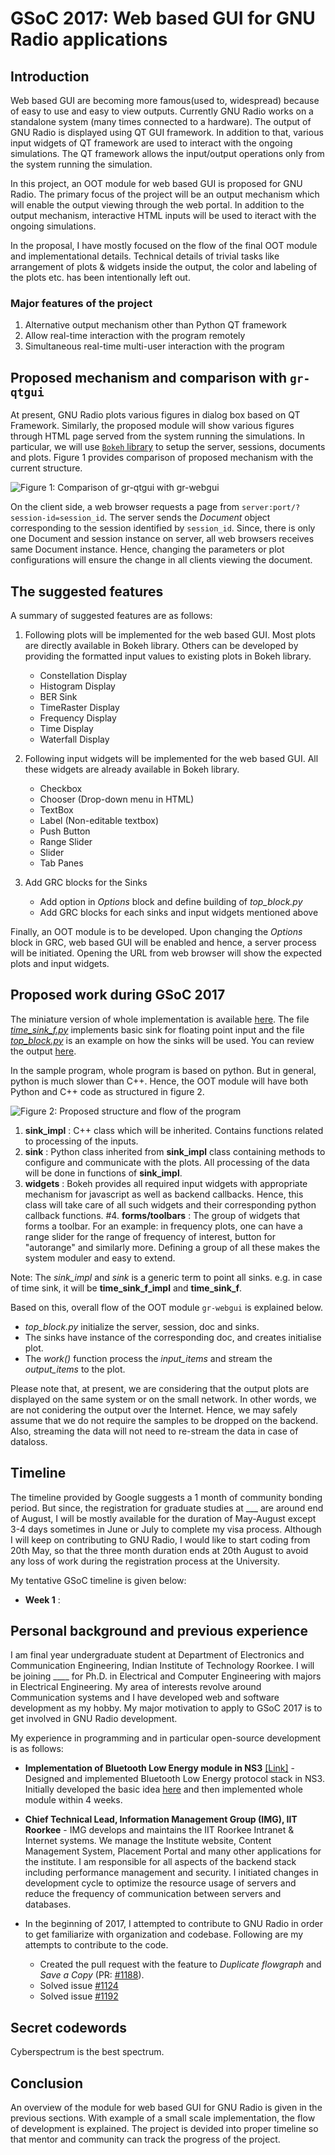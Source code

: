 # GSoC 2017: Web based GUI for GNU Radio applications

## Introduction
Web based GUI are becoming more famous(used to, widespread) because of easy to use and easy to view outputs. Currently GNU Radio works on a standalone system (many times connected to a hardware). The output of GNU Radio is displayed using QT GUI framework. In addition to that, various input widgets of QT framework are used to interact with the ongoing simulations. The QT framework allows the input/output operations only from the system running the simulation.

In this project, an OOT module for web based GUI is proposed for GNU Radio. The primary focus of the project will be an output mechanism which will enable the output viewing through the web portal. In addition to the output mechanism, interactive HTML inputs will be used to iteract with the ongoing simulations.

In the proposal, I have mostly focused on the flow of the final OOT module and implementational details. Technical details of trivial tasks like arrangement of plots & widgets inside the output, the color and labeling of the plots etc. has been intentionally left out.

### Major features of the project
1. Alternative output mechanism other than Python QT framework
2. Allow real-time interaction with the program remotely
3. Simultaneous real-time multi-user interaction with the program

## Proposed mechanism and comparison with `gr-qtgui`
At present, GNU Radio plots various figures in dialog box based on QT Framework. Similarly, the proposed module will show various figures through HTML page served from the system running the simulations. In particular, we will use [`Bokeh` library](http://bokeh.pydata.org/en/latest/) to setup the server, sessions, documents and plots. Figure 1 provides comparison of proposed mechanism with the current structure.

![Figure 1: Comparison of `gr-qtgui` with `gr-webgui`](WebGui/fundamental.png "Figure 1: Comparison of `gr-qtgui` with `gr-webgui`")

On the client side, a web browser requests a page from `server:port/?session-id=session_id`. The server sends the *Document* object corresponding to the session identified by `session_id`. Since, there is only one Document and session instance on server, all web browsers receives same Document instance. Hence, changing the parameters or plot configurations will ensure the change in all clients viewing the document.

## The suggested features
A summary of suggested features are as follows:

1. Following plots will be implemented for the web based GUI. Most plots are directly available in Bokeh library. Others can be developed by providing the formatted input values to existing plots in Bokeh library.
   - Constellation Display
   - Histogram Display
   - BER Sink
   - TimeRaster Display
   - Frequency Display
   - Time Display
   - Waterfall Display

2. Following input widgets will be implemented for the web based GUI. All these widgets are already available in Bokeh library.
   - Checkbox
   - Chooser (Drop-down menu in HTML)
   - TextBox
   - Label (Non-editable textbox)
   - Push Button
   - Range Slider
   - Slider
   - Tab Panes

3. Add GRC blocks for the Sinks
   - Add option in _Options_ block and define building of _top_block.py_
   - Add GRC blocks for each sinks and input widgets mentioned above

Finally, an OOT module is to be developed. Upon changing the _Options_ block in GRC, web based GUI will be enabled and hence, a server process will be initiated. Opening the URL from web browser will show the expected plots and input widgets.

## Proposed work during GSoC 2017
The miniature version of whole implementation is available [here](https://github.com/kartikp1995/gr-htmlgui/). The file [_time_sink_f.py_](https://github.com/kartikp1995/gr-htmlgui/blob/master/python/time_sink_f.py) implements basic sink for floating point input and the file [_top_block.py_](https://github.com/kartikp1995/gr-htmlgui/blob/master/examples/top_block.py) is an example on how the sinks will be used. You can review the output [here](http://terminal.kartikpatel.in:5006/?bokeh-session-id=ARfUOyu0urukFhh3TmXRqHari59Bo1w2O4GGnseztvCL).

In the sample program, whole program is based on python. But in general, python is much slower than C++. Hence, the OOT module will have both Python and C++ code as structured in figure 2.

![Figure 2: Proposed structure and flow of the program](WebGui/structure.png "Figure 2: Proposed structure and flow of the program")

1. __sink_impl__ : C++ class which will be inherited. Contains functions related to processing of the inputs.
2. __sink__ : Python class inherited from __sink_impl__ class containing methods to configure and communicate with the plots. All processing of the data will be done in functions of __sink_impl__.
3. __widgets__ : Bokeh provides all required input widgets with appropriate mechanism for javascript as well as backend callbacks. Hence, this class will take care of all such widgets and their corresponding python callback functions.
#4. __forms/toolbars__ : The group of widgets that forms a toolbar. For an example: in frequency plots, one can have a range slider for the range of frequency of interest, button for "autorange" and similarly more. Defining a group of all these makes the system moduler and easy to extend.

Note: The _sink_impl_ and _sink_ is a generic term to point all sinks. e.g. in case of time sink, it will be __time_sink_f_impl__ and __time_sink_f__.


Based on this, overall flow of the OOT module `gr-webgui` is explained below.
- _top_block.py_ initialize the server, session, doc and sinks.
- The sinks have instance of the corresponding doc, and creates initialise plot.
- The _work()_ function process the _input_items_ and stream the _output_items_ to the plot.

Please note that, at present, we are considering that the output plots are displayed on the same system or on the small network. In other words, we are not conidering the output over the Internet. Hence, we may safely assume that we do not require the samples to be dropped on the backend. Also, streaming the data will not need to re-stream the data in case of dataloss.

## Timeline
The timeline provided by Google suggests a 1 month of community bonding period. But since, the registration for graduate studies at ___ are around end of August, I will be mostly available for the duration of May-August except 3-4 days sometimes in June or July to complete my visa process. Although I will keep on contributing to GNU Radio, I would like to start coding from 20th May, so that the three month duration ends at 20th August to avoid any loss of work during the registration process at the University.

My tentative GSoC timeline is given below:
- __Week 1__ :



## Personal background and previous experience
I am final year undergraduate student at Department of Electronics and Communication Engineering, Indian Institute of Technology Roorkee. I will be joining ____ for Ph.D. in Electrical and Computer Engineering with majors in Electrical Engineering. My area of interests revolve around Communication systems and I have developed web and software development as my hobby. My major motivation to apply to GSoC 2017 is to get involved in GNU Radio development.

My experience in programming and in particular open-source development is as follows:
- __Implementation of Bluetooth Low Energy module in NS3__ [\[Link\]](https://github.com/kartikp1995/ns-3-dev-git/) - Designed and implemented Bluetooth Low Energy protocol stack in NS3. Initially developed the basic idea [here](https://github.com/kartikp1995/ns-3-dev-git/wiki/Development-of-BLE) and then implemented whole module within 4 weeks.

- __Chief Technical Lead, Information Management Group (IMG), IIT Roorkee__ - IMG develops and maintains the IIT Roorkee Intranet & Internet systems. We manage the Institute website, Content Management System, Placement Portal and many other applications for the institute. I am responsible for all aspects of the backend stack including performance management and security. I initiated changes in development cycle to optimize the resource usage of servers and reduce the frequency of communication between servers and databases.

- In the beginning of 2017, I attempted to contribute to GNU Radio in order to get familiarize with organization and codebase. Following are my attempts to contribute to the code.
  - Created the pull request with the feature to _Duplicate flowgraph_ and _Save a Copy_ (PR: [#1188](https://github.com/gnuradio/gnuradio/pull/1188)).
  - Solved issue [#1124](https://github.com/gnuradio/gnuradio/issues/1124)
  - Solved issue [#1192](https://github.com/gnuradio/gnuradio/issues/1192)

## Secret codewords
Cyberspectrum is the best spectrum.

## Conclusion
An overview of the module for web based GUI for GNU Radio is given in the previous sections. With example of a small scale implementation, the flow of development is explained. The project is devided into proper timeline so that mentor and community can track the progress of the project.

